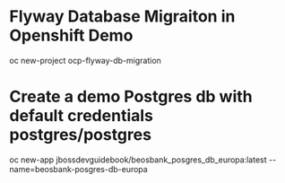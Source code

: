# Flyway Database Migraiton in Openshift Demo

oc new-project ocp-flyway-db-migration
# Create a demo Postgres db with default credentials postgres/postgres
oc new-app jbossdevguidebook/beosbank_posgres_db_europa:latest  --name=beosbank-posgres-db-europa 
